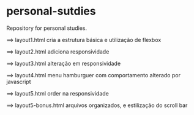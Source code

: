 # personal-sutdies
Repository for personal studies.

==> layout1.html
cria a estrutura básica e utilização de flexbox

==> layout2.html
adiciona responsividade

==> layout3.html
alteração em responsividade

==> layout4.html
menu hamburguer com comportamento alterado por javascript

==> layout5.html
order na responsividade 

==> layout5-bonus.html
arquivos organizados, e estilização do scroll bar